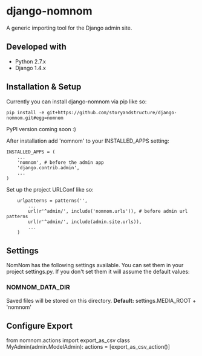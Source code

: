 django-nomnom
=============

A generic importing tool for the Django admin site.

Developed with
--------------

 * Python 2.7.x
 * Django 1.4.x

Installation & Setup
--------------------
Currently you can install django-nomnom via pip like so:

    pip install -e git+https://github.com/storyandstructure/django-nomnom.git#egg=nomnom

PyPI version coming soon :)

After installation add 'nomnom' to your INSTALLED_APPS setting:

	INSTALLED_APPS = (
	    ...
	    'nomnom', # before the admin app
	    'django.contrib.admin',
	    ...
	)
	
Set up the project URLConf like so:

        urlpatterns = patterns('',
            ...
            url(r'^admin/', include('nomnom.urls')), # before admin url patterns
            url(r'^admin/', include(admin.site.urls)),
			...
        )

Settings
--------

NomNom has the following settings available. You can set them in your project settings.py. If you don't set them it will assume the default values:

### NOMNOM\_DATA\_DIR
Saved files will be stored on this directory.
**Default:** settings.MEDIA_ROOT + 'nomnom'

Configure Export
----------------
from nomnom.actions import export\_as\_csv
class MyAdmin(admin.ModelAdmin):
    actions = [export\_as\_csv\_action()]
